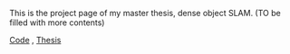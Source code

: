 This is the project page of my master thesis, dense object SLAM. (TO be filled with more contents)

[Code](https://github.com/khuang93/MT_ObjSLAM) , 
[Thesis](./resources/MT_ObjSLAM_LaTeX.pdf)